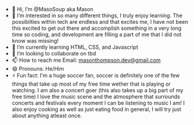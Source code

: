 - 👋 Hi, I’m @MasoSoup aka Mason
- 👀 I’m interested in so many different things, I truly enjoy learning. The possibilties within tech are endless and that excites me, I have not been this excited to get out there and accomplish something in a very long time so coding, and development are filling a part of me that I did not know was missing! 
- 🌱 I’m currently learning HTML, CSS, and Javascript
- 💞️ I’m looking to collaborate on tbd
- 📫 How to reach me Email: masonthompson.dev@gmail.com
- 😄 Pronouns: He/Him
- ⚡ Fun fact: I'm a huge soccer fan, soccer is definitely one of the few things that take up most of my free time wether that is playing or watching. I am also a concert goer (this also takes up a big part of my free time) I love the music scene and the atmosphere that surrounds concerts and festivals every moment I can be listening to music I am! I also enjoy cooking as well as just eating food in general, I will try just about anything atleast once. 

<!---
MasoSoup/MasoSoup is a ✨ special ✨ repository because its `README.md` (this file) appears on your GitHub profile.
You can click the Preview link to take a look at your changes.
--->
